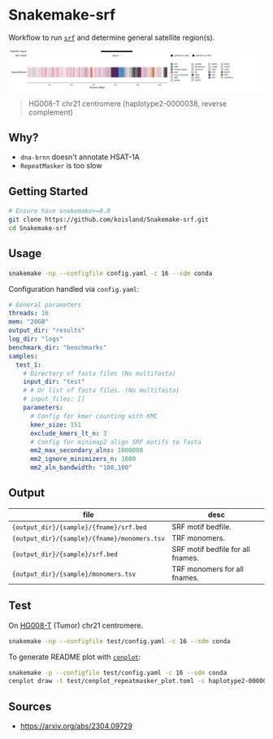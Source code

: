 # Snakemake-srf

Workflow to run [`srf`](https://github.com/lh3/srf) and determine general satellite region(s).

![](test/haplotype2-0000038.png)
> HG008-T chr21 centromere (haplotype2-0000038, reverse complement)

## Why?
* `dna-brnn` doesn't annotate HSAT-1A
* `RepeatMasker` is too slow

## Getting Started
```sh
# Ensure have snakemake>=8.0
git clone https://github.com/koisland/Snakemake-srf.git
cd Snakemake-srf
```

## Usage
```bash
snakemake -np --configfile config.yaml -c 16 --sdm conda
```

Configuration handled via `config.yaml`:
```yaml
# General parameters
threads: 16
mem: "20GB"
output_dir: "results"
log_dir: "logs"
benchmark_dir: "benchmarks"
samples:
  test_1: 
    # Directory of fasta files (No multifasta)
    input_dir: "test"
    # # Or list of fasta files. (No multifasta)
    # input_files: []
    parameters: 
      # Config for kmer counting with KMC
      kmer_size: 151
      exclude_kmers_lt_n: 3
      # Config for minimap2 align SRF motifs to fasta
      mm2_max_secondary_alns: 1000000
      mm2_ignore_minimizers_n: 1000
      mm2_aln_bandwidth: "100,100"
```

## Output
|file|desc|
|-|-|
|`{output_dir}/{sample}/{fname}/srf.bed`|SRF motif bedfile.|
|`{output_dir}/{sample}/{fname}/monomers.tsv`|TRF monomers.|
|`{output_dir}/{sample}/srf.bed`|SRF motif bedfile for all fnames.|
|`{output_dir}/{sample}/monomers.tsv`|TRF monomers for all fnames.|

## Test
On [HG008-T](https://www.nist.gov/programs-projects/cancer-genome-bottle) (Tumor) chr21 centromere.
```sh
snakemake -np --configfile test/config.yaml -c 16 --sdm conda
```

To generate README plot with [`cenplot`](https://github.com/logsdon-lab/CenPlot):
```sh
snakemake -p --configfile test/config.yaml -c 16 --sdm conda
cenplot draw -t test/cenplot_repeatmasker_plot.toml -c haplotype2-0000038
```

## Sources
* https://arxiv.org/abs/2304.09729
